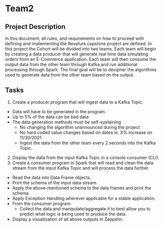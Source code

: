 # Team2
## Project Description
In this document, all rules, and requirements on how to proceed with defining and 
implementing the Revature capstone project are defined.
In this project the Cohort will be divided into two teams. Each team will begin by creating a data 
producer that will generate real time data simulating orders from an E-Commerce application.
Each team will then consume the output data from the other team through Kafka and run additional 
processing through Spark.
The final goal will be to decipher the algorithms used to generate data from the other team based on 
the output.

## Tasks
1. Create a producer program that will ingest data to a Kafka Topic.
  - Data will have to be generated in the program.
  - Up to 5% of the data can be bad data
  - The data generation methods must be self-sustaining
    - No changing the algorithm unannounced during the project
    - No hard coded value changes based on dates ie. X% increase on 11/30/2021
    - Ingest the data from the other team every 2 seconds into the Kafka Topic.
2. Display the data from the input Kafka Topic in a console consumer (CLI).
3. Create a consumer program in Spark that will read and clean the data stream from the input 
Kafka Topic and will process the data further.
  - Read the data into Data Frame objects.
  - Print the schema of the input data stream
  - Apply the above-mentioned schema to the data frames and print the schema.
  - Apply Exception Handling wherever applicable for a stable application.
  - From the consumer program:
    - Collect the data and manipulate/aggregate it to best allow you to predict what logic is being used to produce the data.
  - Display a visualization of all above outputs in Zeppelin.
